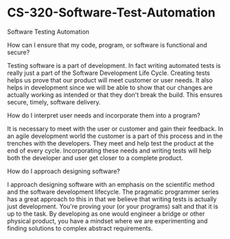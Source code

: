 # CS-320-Software-Test-Automation
Software Testing Automation

How can I ensure that my code, program, or software is functional and secure?

Testing software is a part of development. In fact writing automated tests is really just a part of the Software Development Life Cycle. 
Creating tests helps us prove that our product will meet customer or user needs. It also helps in development since we will be able to show 
that our changes are actually working as intended or that they don't break the build. This ensures secure, timely, software delivery.

How do I interpret user needs and incorporate them into a program?

It is necessary to meet with the user or customer and gain their feedback. In an agile development world the customer is a part of this process
and in the trenches with the developers. They meet and help test the product at the end of every cycle. Incorporating these needs and writing tests
will help both the developer and user get closer to a complete product.

How do I approach designing software?

I approach designing software with an emphasis on the scientific method and the software development lifecycle. The pragmatic programmer series
has a great approach to this in that we believe that writing tests is actually just development. You're proving your (or your programs) salt and that 
it is up to the task. By developing as one would engineer a bridge or other physical product, you have a mindset where we are experimenting and finding solutions
to complex abstract requirements.
